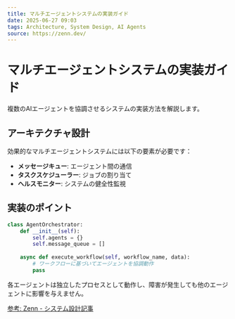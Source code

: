 ```yaml
---
title: マルチエージェントシステムの実装ガイド
date: 2025-06-27 09:03
tags: Architecture, System Design, AI Agents
source: https://zenn.dev/
---
```


# マルチエージェントシステムの実装ガイド

複数のAIエージェントを協調させるシステムの実装方法を解説します。

## アーキテクチャ設計

効果的なマルチエージェントシステムには以下の要素が必要です：

- **メッセージキュー**: エージェント間の通信
- **タスクスケジューラー**: ジョブの割り当て
- **ヘルスモニター**: システムの健全性監視

## 実装のポイント

```python
class AgentOrchestrator:
    def __init__(self):
        self.agents = {}
        self.message_queue = []
    
    async def execute_workflow(self, workflow_name, data):
        # ワークフローに基づいてエージェントを協調動作
        pass
```

各エージェントは独立したプロセスとして動作し、障害が発生しても他のエージェントに影響を与えません。

[参考: Zenn - システム設計記事](https://zenn.dev/)
